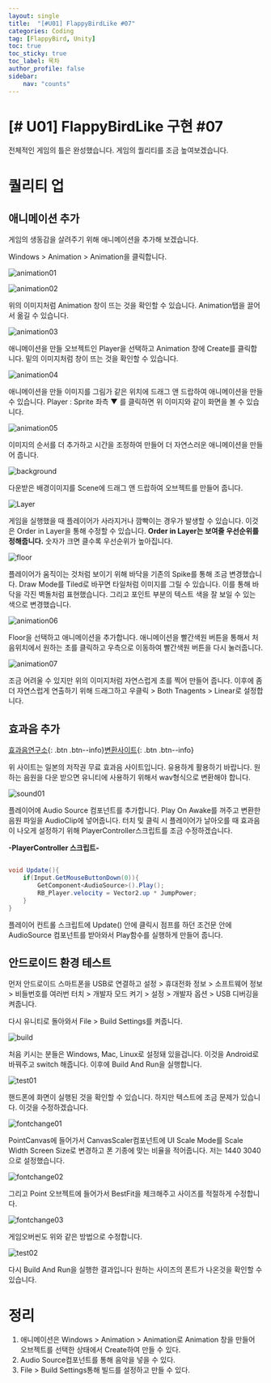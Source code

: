```yaml
---
layout: single
title:  "[#U01] FlappyBirdLike #07"
categories: Coding
tag: [FlappyBird, Unity]
toc: true 
toc_sticky: true 
toc_label: 목차    
author_profile: false
sidebar:
    nav: "counts"
---
```


# [# U01] FlappyBirdLike 구현 #07

전체적인 게임의 틀은 완성했습니다.
게임의 퀄리티를 조금 높여보겠습니다.



# 퀄리티 업

## 애니메이션 추가

게임의 생동감을 살려주기 위해 애니메이션을 추가해 보겠습니다.

Windows > Animation > Animation을 클릭합니다.

![animation01]({{site.ur}}/images/2023-02-18-unity_flappybird07/animation01.png?raw=true)

![animation02]({{site.ur}}/images/2023-02-18-unity_flappybird07/animation02.png?raw=true)

위의 이미지처럼 Animation 창이 뜨는 것을 확인할 수 있습니다. Animation탭을 끌어서 옮길 수 있습니다.



![animation03]({{site.ur}}/images/2023-02-18-unity_flappybird07/animation03.png?raw=true)

애니메이션을 만들 오브젝트인 Player을 선택하고 Animation 창에 Create를 클릭합니다. 밑의 이미지처럼 창이 뜨는 것을 확인할 수 있습니다.



![animation04]({{site.ur}}/images/2023-02-18-unity_flappybird07/animation04.png?raw=true)

애니메이션을 만들 이미지를 그림가 같은 위치에 드래그 앤 드랍하여 애니메이션을 만들 수 있습니다. Player : Sprite 좌측 ▼ 를 클릭하면 위 이미지와 같이 화면을 볼 수 있습니다.



![animation05]({{site.ur}}/images/2023-02-18-unity_flappybird07/animation05.png?raw=true)

이미지의 순서를 더 추가하고 시간을 조정하여 만들어 더 자연스러운 애니메이션을 만들어 줍니다.



![background]({{site.ur}}/images/2023-02-18-unity_flappybird07/background.png?raw=true)

다운받은 배경이미지를 Scene에 드래그 앤 드랍하여 오브젝트를 만들어 줍니다. 



![Layer]({{site.ur}}/images/2023-02-18-unity_flappybird07/Layer.png?raw=true)

게임을 실행했을 때 플레이어가 사라지거나 깜빡이는 경우가 발생할 수 있습니다.  이것은 Order in Layer을 통해 수정할 수 있습니다. **Order in Layer는 보여줄 우선순위를 정해줍니다.** 숫자가 크면 클수록 우선순위가 높아집니다.



![floor]({{site.ur}}/images/2023-02-18-unity_flappybird07/floor.png?raw=true)

플레이어가 움직이는 것처럼 보이기 위해 바닥을 기존의 Spike를 통해 조금 변경했습니다. Draw Mode를 Tiled로 바꾸면 타일처럼 이미지를 그릴 수 있습니다. 이를 통해 바닥을 각진 벽돌처럼 표현했습니다. 그리고 포인트 부분의 텍스트 색을 잘 보일 수 있는 색으로 변경했습니다.



![animation06]({{site.ur}}/images/2023-02-18-unity_flappybird07/animation06.png?raw=true)

Floor을 선택하고 애니메이션을 추가합니다. 애니메이션을 빨간색원 버튼을 통해서 처음위치에서 원하는 초를 클릭하고 우측으로 이동하여 빨간색원 버튼을 다시 눌러줍니다.



![animation07]({{site.ur}}/images/2023-02-18-unity_flappybird07/animation07.png?raw=true)

조금 어려울 수 있지만 위의 이미지처럼 자연스럽게 초를 찍어 만들어 줍니다. 이후에 좀더 자연스럽게 연출하기 위해 드래그하고 우클릭 > Both Tnagents > Linear로 설정합니다.



## 효과음 추가

[효과음연구소](https://soundeffect-lab.info/){: .btn .btn--info}[변환사이트](https://convertio.co/kr/mp3-wav/){: .btn .btn--info}

위 사이트는 일본의 저작권 무료 효과음 사이트입니다. 유용하게 활용하기 바랍니다.
원하는 음원을 다운 받으면 유니티에 사용하기 위해서 wav형식으로 변환해야 합니다. 



![sound01]({{site.ur}}/images/2023-02-18-unity_flappybird07/sound01.png?raw=true)

플레이어에 Audio Source 컴포넌트를 추가합니다. Play On Awake를 꺼주고 변환한 음원 파일을 AudioClip에 넣어줍니다.
터치 및 클릭 시 플레이어가 날아오를 때 효과음이 나오게 설정하기 위해 PlayerController스크립트를 조금 수정하겠습니다.


**-PlayerController 스크립트-**

```c#

void Update(){
    if(Input.GetMouseButtonDown(0)){
        GetComponent<AudioSource>().Play();
        RB_Player.velocity = Vector2.up * JumpPower;
    }
}

```
플레이어 컨트롤 스크립트에 Update() 안에 클릭시 점프를 하던 조건문 안에 AudioSource 컴포넌트를 받아와서 Play함수를 실행하게 만들어 줍니다.



## 안드로이드 환경 테스트

먼저 안드로이드 스마트폰을 USB로 연결하고 설정 > 휴대전화 정보 >  소프트웨어 정보 >  비들번호를 여러번 터치 > 개발자 모드 켜기 > 설정 > 개발자 옵션 > USB 디버깅을 켜줍니다.

다시 유니티로 돌아와서 File > Build Settings를 켜줍니다.

![build]({{site.ur}}/images/2023-02-18-unity_flappybird07/build.png?raw=true)

처음 키시는 분들은 Windows, Mac, Linux로 설정돼 있을겁니다. 이것을 Android로 바꿔주고 switch 해줍니다. 이후에 Build And Run을 실행합니다.



![test01]({{site.ur}}/images/2023-02-18-unity_flappybird07/test01.png?raw=true)

핸드폰에 화면이 실행된 것을 확인할 수 있습니다. 하지만 텍스트에 조금 문제가 있습니다. 이것을 수정하겠습니다.



![fontchange01]({{site.ur}}/images/2023-02-18-unity_flappybird07/fontchange01.png?raw=true)

PointCanvas에 들어가서 CanvasScaler컴포넌트에 UI Scale Mode를 Scale Width Screen Size로 변경하고 폰 기종에 맞는 비율을 적어줍니다. 저는 1440 3040으로 설정했습니다.



![fontchange02]({{site.ur}}/images/2023-02-18-unity_flappybird07/fontchange02.png?raw=true)

그리고 Point 오브젝트에 들어가서  BestFit을 체크해주고 사이즈를 적절하게 수정합니다.



![fontchange03]({{site.ur}}/images/2023-02-18-unity_flappybird07/fontchange03.png?raw=true)

게임오버씬도 위와 같은 방법으로 수정합니다.



![test02]({{site.ur}}/images/2023-02-18-unity_flappybird07/test02.png?raw=true)

다시 Build And Run을 실행한 결과입니다 원하는 사이즈의 폰트가 나온것을 확인할 수 있습니다.



# 정리

1. 애니메이션은 Windows > Animation > Animation로 Animation 창을 만들어 오브젝트를 선택한 상태에서 Create하여 만들 수 있다.
2. Audio Source컴포넌트를 통해 음악을 넣을 수 있다.
3. File > Build Settings통해 빌드를 설정하고 만들 수 있다.